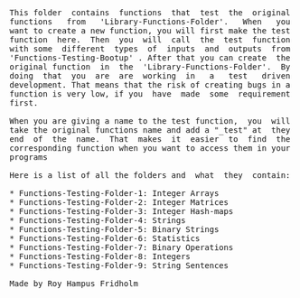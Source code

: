 
<pre>
This folder  contains  functions  that  test  the  original
functions   from   'Library-Functions-Folder'.   When   you
want to create a new function, you will first make the test
function  here.  Then  you  will  call  the  test  function
with some  different  types  of  inputs  and  outputs  from
'Functions-Testing-Bootup' . After that you can create  the
original function  in  the  'Library-Functions-Folder'.  By
doing  that  you  are  are  working  in   a   test   driven
development. That means that the risk of creating bugs in a
function is very low, if you  have  made  some  requirement
first.

When you are giving a name to the test function,  you  will
take the original functions name and add a "_test" at  they
end  of  the  name.  That  makes  it  easier  to  find  the
corresponding function when you want to access them in your
programs

Here is a list of all the folders and  what  they  contain:

* Functions-Testing-Folder-1: Integer Arrays
* Functions-Testing-Folder-2: Integer Matrices
* Functions-Testing-Folder-3: Integer Hash-maps
* Functions-Testing-Folder-4: Strings
* Functions-Testing-Folder-5: Binary Strings
* Functions-Testing-Folder-6: Statistics
* Functions-Testing-Folder-7: Binary Operations
* Functions-Testing-Folder-8: Integers
* Functions-Testing-Folder-9: String Sentences

Made by Roy Hampus Fridholm
</pre>
